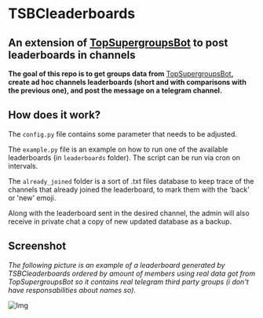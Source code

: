 # TSBCleaderboards
## An extension of [TopSupergroupsBot](https://github.com/91DarioDev/TopSupergroupsBot) to post leaderboards in channels

**The goal of this repo is to get groups data from** [TopSupergroupsBot](https://github.com/91DarioDev/TopSupergroupsBot)**, create ad hoc channels leaderboards (short and with comparisons with the previous one), and post the message on a telegram channel.**

## How does it work?
The `config.py` file contains some parameter that needs to be adjusted.

The `example.py` file is an example on how to run one of the available leaderboards (in `leaderboards` folder).
The script can be run via cron on intervals.

The `already_joined` folder is a sort of .txt files database to keep trace of the channels that already joined the leaderboard, to mark them with the 'back' or 'new' emoji.

Along with the leaderboard sent in the desired channel, the admin will also receive in private chat a copy of new updated database as a backup.

## Screenshot
_The following picture is an example of a leaderboard generated by TSBCleaderboards ordered by amount of members using real data got from TopSupergroupsBot so it contains real telegram third party groups (i don't have responsabilities about names so)._

![Img](../master/resources/screenshots/example1.jpg)
